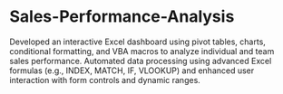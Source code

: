 # Sales-Performance-Analysis
Developed an interactive Excel dashboard using pivot tables, charts, conditional formatting, and VBA macros to analyze individual and team sales performance.  Automated data processing using advanced Excel formulas (e.g., INDEX, MATCH, IF, VLOOKUP) and enhanced user interaction with form controls and dynamic ranges.
